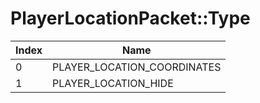 # PlayerLocationPacket::Type

Index | Name
--- | ---
0 | PLAYER_LOCATION_COORDINATES
1 | PLAYER_LOCATION_HIDE